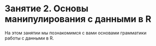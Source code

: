 # Занятие 2. Основы манипулирования с данными в R

На этом занятии мы познакомимся с вами основами грамматики работы с данными в R. 